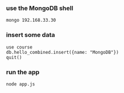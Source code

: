 
### use the MongoDB shell

    mongo 192.168.33.30

### insert some data

    use course
    db.hello_combined.insert({name: "MongoDB"})
    quit()

### run the app

    node app.js
